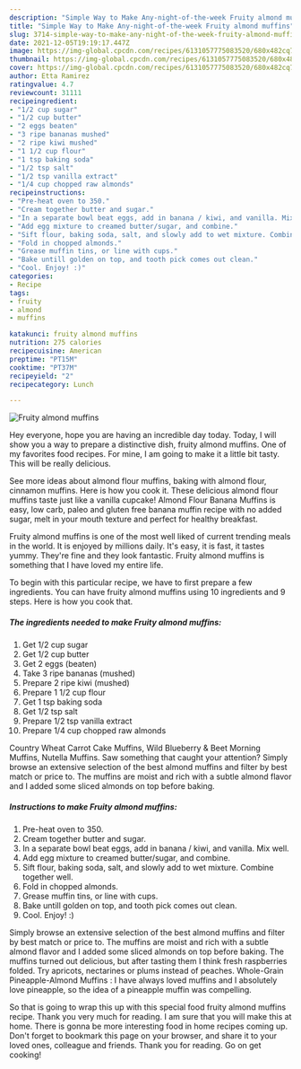 ```yaml
---
description: "Simple Way to Make Any-night-of-the-week Fruity almond muffins"
title: "Simple Way to Make Any-night-of-the-week Fruity almond muffins"
slug: 3714-simple-way-to-make-any-night-of-the-week-fruity-almond-muffins
date: 2021-12-05T19:19:17.447Z
image: https://img-global.cpcdn.com/recipes/6131057775083520/680x482cq70/fruity-almond-muffins-recipe-main-photo.jpg
thumbnail: https://img-global.cpcdn.com/recipes/6131057775083520/680x482cq70/fruity-almond-muffins-recipe-main-photo.jpg
cover: https://img-global.cpcdn.com/recipes/6131057775083520/680x482cq70/fruity-almond-muffins-recipe-main-photo.jpg
author: Etta Ramirez
ratingvalue: 4.7
reviewcount: 31111
recipeingredient:
- "1/2 cup sugar"
- "1/2 cup butter"
- "2 eggs beaten"
- "3 ripe bananas mushed"
- "2 ripe kiwi mushed"
- "1 1/2 cup flour"
- "1 tsp baking soda"
- "1/2 tsp salt"
- "1/2 tsp vanilla extract"
- "1/4 cup chopped raw almonds"
recipeinstructions:
- "Pre-heat oven to 350."
- "Cream together butter and sugar."
- "In a separate bowl beat eggs, add in banana / kiwi, and vanilla. Mix well."
- "Add egg mixture to creamed butter/sugar, and combine."
- "Sift flour, baking soda, salt, and slowly add to wet mixture. Combine together well."
- "Fold in chopped almonds."
- "Grease muffin tins, or line with cups."
- "Bake untill golden on top, and tooth pick comes out clean."
- "Cool. Enjoy! :)"
categories:
- Recipe
tags:
- fruity
- almond
- muffins

katakunci: fruity almond muffins 
nutrition: 275 calories
recipecuisine: American
preptime: "PT15M"
cooktime: "PT37M"
recipeyield: "2"
recipecategory: Lunch

---
```



![Fruity almond muffins](https://img-global.cpcdn.com/recipes/6131057775083520/680x482cq70/fruity-almond-muffins-recipe-main-photo.jpg)

Hey everyone, hope you are having an incredible day today. Today, I will show you a way to prepare a distinctive dish, fruity almond muffins. One of my favorites food recipes. For mine, I am going to make it a little bit tasty. This will be really delicious.

See more ideas about almond flour muffins, baking with almond flour, cinnamon muffins. Here is how you cook it. These delicious almond flour muffins taste just like a vanilla cupcake! Almond Flour Banana Muffins is easy, low carb, paleo and gluten free banana muffin recipe with no added sugar, melt in your mouth texture and perfect for healthy breakfast.

Fruity almond muffins is one of the most well liked of current trending meals in the world. It is enjoyed by millions daily. It's easy, it is fast, it tastes yummy. They're fine and they look fantastic. Fruity almond muffins is something that I have loved my entire life.


To begin with this particular recipe, we have to first prepare a few ingredients. You can have fruity almond muffins using 10 ingredients and 9 steps. Here is how you cook that.

<!--inarticleads1-->

##### The ingredients needed to make Fruity almond muffins:

1. Get 1/2 cup sugar
1. Get 1/2 cup butter
1. Get 2 eggs (beaten)
1. Take 3 ripe bananas (mushed)
1. Prepare 2 ripe kiwi (mushed)
1. Prepare 1 1/2 cup flour
1. Get 1 tsp baking soda
1. Get 1/2 tsp salt
1. Prepare 1/2 tsp vanilla extract
1. Prepare 1/4 cup chopped raw almonds


Country Wheat Carrot Cake Muffins, Wild Blueberry &amp; Beet Morning Muffins, Nutella Muffins. Saw something that caught your attention? Simply browse an extensive selection of the best almond muffins and filter by best match or price to. The muffins are moist and rich with a subtle almond flavor and I added some sliced almonds on top before baking. 

<!--inarticleads2-->

##### Instructions to make Fruity almond muffins:

1. Pre-heat oven to 350.
1. Cream together butter and sugar.
1. In a separate bowl beat eggs, add in banana / kiwi, and vanilla. Mix well.
1. Add egg mixture to creamed butter/sugar, and combine.
1. Sift flour, baking soda, salt, and slowly add to wet mixture. Combine together well.
1. Fold in chopped almonds.
1. Grease muffin tins, or line with cups.
1. Bake untill golden on top, and tooth pick comes out clean.
1. Cool. Enjoy! :)


Simply browse an extensive selection of the best almond muffins and filter by best match or price to. The muffins are moist and rich with a subtle almond flavor and I added some sliced almonds on top before baking. The muffins turned out delicious, but after tasting them I think fresh raspberries folded. Try apricots, nectarines or plums instead of peaches. Whole-Grain Pineapple-Almond Muffins : I have always loved muffins and I absolutely love pineapple, so the idea of a pineapple muffin was compelling. 

So that is going to wrap this up with this special food fruity almond muffins recipe. Thank you very much for reading. I am sure that you will make this at home. There is gonna be more interesting food in home recipes coming up. Don't forget to bookmark this page on your browser, and share it to your loved ones, colleague and friends. Thank you for reading. Go on get cooking!
